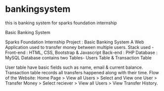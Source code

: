 # bankingsystem
this is banking system for sparks foundation internship


Basic Banking System

Sparks Foundation Internship Project :
Basic Banking System
       A Web Application used to transfer money between multiple users.
       Stack used - 
       Front-end : HTML, CSS, Bootstrap & Javascript 
       Back-end : PHP 
       Database : MySQL Database contains two Tables- Users Table & Transaction Table

User table have basic fields such as name, email & current balance.
Transaction table records all transfers happened along with their time. Flow of the Website: Home Page > View all Users > Select and View one User > Transfer Money > Select reciever > View all Users > View Transfer History.
